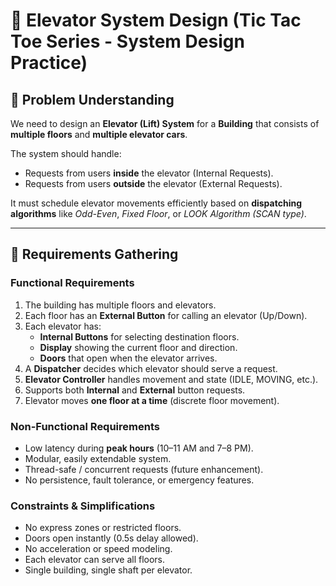 # 🚀 Elevator System Design (Tic Tac Toe Series - System Design Practice)

## 🧩 Problem Understanding

We need to design an **Elevator (Lift) System** for a **Building** that consists of **multiple floors** and **multiple elevator cars**.

The system should handle:
- Requests from users **inside** the elevator (Internal Requests).
- Requests from users **outside** the elevator (External Requests).

It must schedule elevator movements efficiently based on **dispatching algorithms** like *Odd-Even*, *Fixed Floor*, or *LOOK Algorithm (SCAN type)*.

---

## 🎯 Requirements Gathering

### Functional Requirements
1. The building has multiple floors and elevators.
2. Each floor has an **External Button** for calling an elevator (Up/Down).
3. Each elevator has:
   - **Internal Buttons** for selecting destination floors.
   - **Display** showing the current floor and direction.
   - **Doors** that open when the elevator arrives.
4. A **Dispatcher** decides which elevator should serve a request.
5. **Elevator Controller** handles movement and state (IDLE, MOVING, etc.).
6. Supports both **Internal** and **External** button requests.
7. Elevator moves **one floor at a time** (discrete floor movement).

### Non-Functional Requirements
- Low latency during **peak hours** (10–11 AM and 7–8 PM).
- Modular, easily extendable system.
- Thread-safe / concurrent requests (future enhancement).
- No persistence, fault tolerance, or emergency features.

### Constraints & Simplifications
- No express zones or restricted floors.
- Doors open instantly (0.5s delay allowed).
- No acceleration or speed modeling.
- Each elevator can serve all floors.
- Single building, single shaft per elevator.

